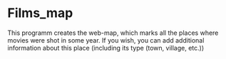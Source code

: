 # Films_map
This programm creates the web-map, which marks all the places where movies were shot in some year.
If you wish, you can add additional information about this place (including its type (town, village, etc.))
